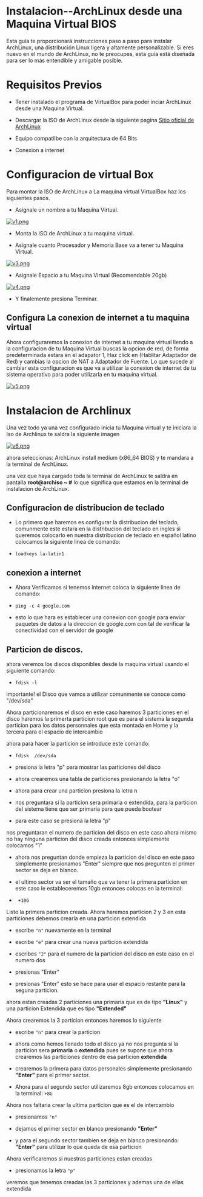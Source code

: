 # Instalacion--ArchLinux desde una Maquina Virtual BIOS
Esta guía te proporcionará instrucciones paso a paso para instalar ArchLinux, una distribución Linux ligera y altamente personalizable. Si eres nuevo en el mundo de ArchLinux, no te preocupes, esta guía está diseñada para ser lo más entendible y amigable posible.

# Requisitos Previos

- Tener instalado el programa de VirtualBox para poder inciar ArchLinux desde una Maquina Virtual.

- Descargar la ISO de ArchLinux desde la siguiente pagina [Sitio oficial de ArchLinux](https://archlinux.org)

- Equipo compatilbe con la arquitectura de 64 Bits

- Conexion a internet

# Configuracion de virtual Box 

Para montar la ISO de ArchLinux a La maquina virtual VirtualBox haz los siguientes pasos.

- Asignale un nombre a tu Maquina Virtual.

[![v1.png](https://i.postimg.cc/ZnF5yp3p/v1.png)](https://postimg.cc/8fcS2FZz)

- Monta la ISO de ArchLinux a tu maquina virtual.
  
- Asignale cuanto Procesador y Memoria Base va a tener tu Maquina Virtual.

[![v3.png](https://i.postimg.cc/SscMDXCN/v3.png)](https://postimg.cc/mz2krgm0)

- Asignale Espacio a tu Maquina Virtual (Recomendable 20gb)

[![v4.png](https://i.postimg.cc/Wz3stCNL/v4.png)](https://postimg.cc/7GpFWBJm)

- Y finalemente presiona Terminar.

##  Configura La conexion de internet a tu maquina virtual

Ahora configuraremos la conexion de internet a tu maquina virtual llendo a la configuracion de tu Maquina Virtual buscas la opcion de red, de forma predeterminada estara en el adapator 1, Haz click en (Hablitar Adaptador de Red) y cambias la opcion de NAT a Adaptador de Fuente. Lo que sucede al cambiar esta configuracion  es que va a utilizar la conexion de internet de tu sistema operativo para poder utilizarla en tu maquina virtual.

[![v5.png](https://i.postimg.cc/prTnxs3y/v5.png)](https://postimg.cc/8J2CmmpV)



# Instalacion de Archlinux 

Una vez todo ya una vez configurado inicia tu Maquina virtual y te iniciara la Iso de Archlinux te saldra la siguiente imagen

[![v6.png](https://i.postimg.cc/C16QsxT1/v6.png)](https://postimg.cc/47VPJZ3k)


ahora seleccionas: ArchLinux install medium (x86_64 BIOS) y te mandara a la terminal de ArchLinux.

una vez que haya cargado toda la terminal de ArchLinux te saldra en pantalla **root@archiso ~ #** lo que significa que estamos en la terminal de instalacion de ArchLinux.

## Configuracion de distribucion de teclado

- Lo primero que haremos es configurar la distribucion del teclado, comunmente este estara en la distribucion del teclado en ingles si queremos colocarlo en nuestra distribucion de teclado en español latino colocamos la siguiente linea de comando:

- `loadkeys la-latin1`

## conexion a internet 

- Ahora Verificamos si tenemos internet coloca la siguiente linea de comando:

- `ping -c 4 google.com `

- esto lo que hara es establecer una conexion con google para enviar paquetes de datos a la direccion de google.com con tal de verificar la conectividad con el servidor de google

## Particion de discos.

ahora veremos los discos disponibles desde la maquina virtual usando el siguiente comando:

 - `fdisk -l `

 importante! el Disco que vamos a utilizar comunmente se conoce como "/dev/sda"

 Ahora particionaremos el disco en este caso haremos 3 particiones en el disco haremos la primerta particion root que es para el sistema la segunda particion para los datos personnales que esta montada en Home y la tercera para el espacio de intercambio

ahora para hacer la particion se introduce este comando:

-  `fdisk  /dev/sda`

-  presiona la letra "p" para mostrar las particiones del disco

-  ahora crearemos una tabla de particiones presionando la letra "o"

-  ahora para crear una particion presiona la letra n

-  nos preguntara si la particion sera primaria o extendida, para la particion del sistema tiene que ser primaria para que pueda bootear

-  para este caso se presiona la letra "p"

nos preguntaran el numero de particion del disco en este caso ahora mismo no hay ninguna particion del disco creada entonces simplemente colocamos "1" 

- ahora nos preguntan donde empieza la particion del disco en este paso simplemente presionamos "Enter"  siempre que nos pregunten el primer sector se deja en blanco.

- el ultimo sector va ser el tamaño que va tener la primera particion en este caso le estableceremos 10gb entonces colocas en la terminal:

-  ` +10G`

Listo la primera particion creada. Ahora haremos particion 2 y 3 en esta particiones debemos crearla en una particion extendida

-  escribe `"n"` nuevamente en la terminal

-  escribe `"e"` para crear una nueva particion extendida

-  escribes `"2"` para el numero de la particion del disco en este caso en el numero dos

-  presionas "Enter"

-  presionas "Enter" esto se hace para usar el espacio restante para la seguna particion.

ahora estan creadas 2 particiones una primaria que es de tipo **"Linux"** y una particion Extendida que es tipo **"Extended"**

Ahora crearemos la 3 particion entonces haremos lo siguiente

- escribe `"n"` para crear la particion

- ahora como hemos llenado todo el disco ya no nos pregunta si la particion sera **primaria** o **extendida** pues se supone que ahora crearemos las particiones dentro de esa particion **extendida**

- crearemos la primera para datos personales simplemente presionando **"Enter"** para el primer sector.

- Ahora para el segundo sector utilizaremos 8gb entonces colocamos en la terminal:
`+8G`

Ahora nos faltaria crear la ultima particion que es el de intercambio 

-  presionamos `"n"`

-  dejamos el primer sector en blanco presionando **"Enter"**

-  y para el segundo sector tambien se deja en blanco presionando **"Enter"** para utilizar lo que queda de esa particion


 Ahora verificaremos si nuestras particiones estan creadas 

 - presionamos la letra `"p"`

veremos que tenemos creadas las 3 particiones y ademas una de ellas extendida

